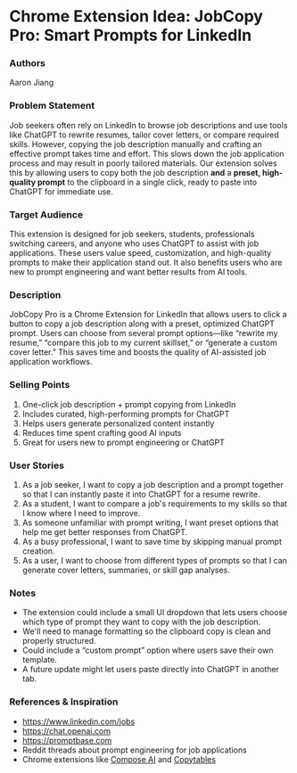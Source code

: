 # Chrome Extension Idea: **JobCopy Pro: Smart Prompts for LinkedIn**

### Authors

Aaron Jiang

### Problem Statement

Job seekers often rely on LinkedIn to browse job descriptions and use tools like ChatGPT to rewrite resumes, tailor cover letters, or compare required skills. However, copying the job description manually and crafting an effective prompt takes time and effort. This slows down the job application process and may result in poorly tailored materials. Our extension solves this by allowing users to copy both the job description **and** a **preset, high-quality prompt** to the clipboard in a single click, ready to paste into ChatGPT for immediate use.

### Target Audience

This extension is designed for job seekers, students, professionals switching careers, and anyone who uses ChatGPT to assist with job applications. These users value speed, customization, and high-quality prompts to make their application stand out. It also benefits users who are new to prompt engineering and want better results from AI tools.

### Description

JobCopy Pro is a Chrome Extension for LinkedIn that allows users to click a button to copy a job description along with a preset, optimized ChatGPT prompt. Users can choose from several prompt options—like “rewrite my resume,” “compare this job to my current skillset,” or “generate a custom cover letter.” This saves time and boosts the quality of AI-assisted job application workflows.

### Selling Points

1. One-click job description + prompt copying from LinkedIn  
2. Includes curated, high-performing prompts for ChatGPT  
3. Helps users generate personalized content instantly  
4. Reduces time spent crafting good AI inputs  
5. Great for users new to prompt engineering or ChatGPT  

### User Stories

1. As a job seeker, I want to copy a job description and a prompt together so that I can instantly paste it into ChatGPT for a resume rewrite.  
2. As a student, I want to compare a job's requirements to my skills so that I know where I need to improve.  
3. As someone unfamiliar with prompt writing, I want preset options that help me get better responses from ChatGPT.  
4. As a busy professional, I want to save time by skipping manual prompt creation.  
5. As a user, I want to choose from different types of prompts so that I can generate cover letters, summaries, or skill gap analyses.

### Notes

- The extension could include a small UI dropdown that lets users choose which type of prompt they want to copy with the job description.
- We'll need to manage formatting so the clipboard copy is clean and properly structured.
- Could include a “custom prompt” option where users save their own template.
- A future update might let users paste directly into ChatGPT in another tab.

### References & Inspiration

- https://www.linkedin.com/jobs  
- https://chat.openai.com  
- https://promptbase.com  
- Reddit threads about prompt engineering for job applications  
- Chrome extensions like [Compose AI](https://www.compose.ai/) and [Copytables](https://chrome.google.com/webstore/detail/copytables)
